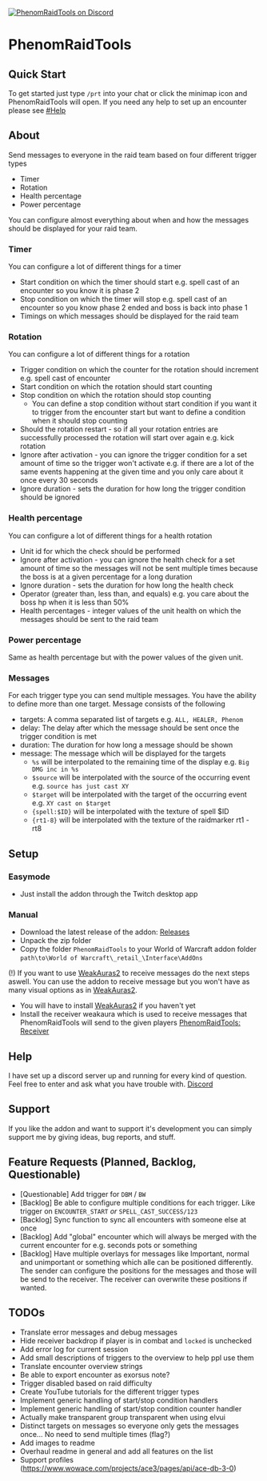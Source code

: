 [![PhenomRaidTools on Discord](https://img.shields.io/badge/discord-PhenomRaidTools-738bd7.svg)](https://discord.gg/GAYDjBF)

# PhenomRaidTools
## Quick Start

To get started just type `/prt` into your chat or click the minimap icon and PhenomRaidTools will open. If you need any help to set up an encounter please see [#Help](https://github.com/PhenomDevel/PhenomRaidTools#help)

## About
Send messages to everyone in the raid team based on four different trigger types

 - Timer
 - Rotation
 - Health percentage
 - Power percentage
 
You can configure almost everything about when and how the messages should be displayed for your raid team.

### Timer
You can configure a lot of different things for a timer

 - Start condition on which the timer should start e.g. spell cast of an encounter so you know it is phase 2
 - Stop condition on which the timer will stop e.g. spell cast of an encounter so you know phase 2 ended and boss is back into phase 1
 - Timings on which messages should be displayed for the raid team

### Rotation
You can configure a lot of different things for a rotation

 - Trigger condition on which the counter for the rotation should increment e.g. spell cast of encounter
 - Start condition on which the rotation should start counting
 - Stop condition on which the rotation should stop counting
   - You can define a stop condition without start condition if you want it to trigger from the encounter start but want to define a condition when it should stop counting
 - Should the rotation restart - so if all your rotation entries are successfully processed the rotation will start over again e.g. kick rotation
 - Ignore after activation - you can ignore the trigger condition for a set amount of time so the trigger won't activate e.g. if there are a lot of the same events happening at the given time and you only care about it once every 30 seconds
 - Ignore duration - sets the duration for how long the trigger condition should be ignored

### Health percentage
You can configure a lot of different things for a health rotation

 - Unit id for which the check should be performed
 - Ignore after activation - you can ignore the health check for a set amount of time so the messages will not be sent multiple times because the boss is at a given percentage for a long duration
 - Ignore duration - sets the duration for how long the health check
 - Operator (greater than, less than, and equals) e.g. you care about the boss hp when it is less than 50%
 - Health percentages - integer values of the unit health on which the messages should be sent to the raid team

### Power percentage
Same as health percentage but with the power values of the given unit.

### Messages
For each trigger type you can send multiple messages. You have the ability to define more than one target.
Message consists of the following

 - targets: A comma separated list of targets e.g. `ALL, HEALER, Phenom`
 - delay: The delay after which the message should be sent once the trigger condition is met
 - duration: The duration for how long a message should be shown
 - message: The message which will be displayed for the targets
   - `%s` will be interpolated to the remaining time of the display e.g. `Big DMG inc in %s`
   - `$source` will be interpolated with the source of the occurring event e.g. `source has just cast XY`
   - `$target` will be interpolated with the target of the occurring event e.g. `XY cast on $target`
   - `{spell:$ID}` will be interpolated with the texture of spell $ID
   - `{rt1-8}` will be interpolated with the texture of the raidmarker rt1 - rt8

## Setup
### Easymode
 - Just install the addon through the Twitch desktop app

### Manual
 - Download the latest release of the addon: [Releases](https://github.com/PhenomDevel/PhenomRaidTools/releases)
 - Unpack the zip folder
 - Copy the folder `PhenomRaidTools` to your World of Warcraft addon folder `path\to\World of Warcraft\_retail_\Interface\AddOns`

(!) If you want to use [WeakAuras2](https://github.com/WeakAuras/WeakAuras2/releases) to receive messages do the next steps aswell. You can use the addon to receive message but you won't have as many visual options as in [WeakAuras2](https://github.com/WeakAuras/WeakAuras2/releases).

 - You will have to install [WeakAuras2](https://github.com/WeakAuras/WeakAuras2/releases) if you haven't yet
 - Install the receiver weakaura which is used to receive messages that PhenomRaidTools will send to the given players [PhenomRaidTools: Receiver](https://wago.io/HyieicnAz)

## Help
I have set up a discord server up and running for every kind of question. Feel free to enter and ask what you have trouble with. [Discord](https://discord.gg/GAYDjBF)

## Support
If you like the addon and want to support it's development you can simply support me by giving ideas, bug reports, and stuff.

## Feature Requests (Planned, Backlog, Questionable)
 - [Questionable] Add trigger for `DBM` / `BW`
 - [Backlog] Be able to configure multiple conditions for each trigger. Like trigger on `ENCOUNTER_START` *or* `SPELL_CAST_SUCCESS/123`
 - [Backlog] Sync function to sync all encounters with someone else at once
 - [Backlog] Add "global" encounter which will always be merged with the current encounter for e.g. seconds pots or something
 - [Backlog] Have multiple overlays for messages like Important, normal and unimportant or something which alle can be positioned differently. The sender can configure the positions for the messages and those will be send to the receiver. The receiver can overwrite these positions if wanted.

## TODOs
 - Translate error messages and debug messages
 - Hide receiver backdrop if player is in combat and `locked` is unchecked
 - Add error log for current session
 - Add small descriptions of triggers to the overview to help ppl use them
 - Translate encounter overview strings
 - Be able to export encounter as exorsus note? 
 - Trigger disabled based on raid difficulty
 - Create YouTube tutorials for the different trigger types
 - Implement generic handling of start/stop condition handlers
 - Implement generic handling of start/stop condition counter handler
 - Actually make transparent group transparent when using elvui
 - Distinct targets on messages so everyone only gets the messages once... No need to send multiple times (flag?)
 - Add images to readme 
 - Overhaul readme in general and add all features on the list
 - Support profiles (https://www.wowace.com/projects/ace3/pages/api/ace-db-3-0)
